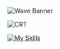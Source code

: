 ![Wave Banner](https://capsule-render.vercel.app/api?type=waving&color=gradient&height=200&section=header)

![CRT](https://img.shields.io/badge/TERMINAL-GREEN-black?style=for-the-badge&logo=linux)

[![My Skills](https://skillicons.dev/icons?i=js,html,css,astro)](https://skillicons.dev)
